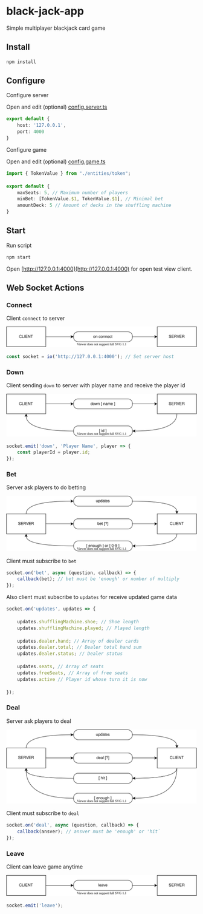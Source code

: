 # black-jack-app
Simple multiplayer blackjack card game

## Install
```sh
npm install
```

## Configure 

Configure server

Open and edit (optional) [config.server.ts](src/config.server.ts)

```typescript
export default {
    host: '127.0.0.1',
    port: 4000
}
```

Configure game

Open and edit (optional) [config.game.ts](src/config.game.ts)

```typescript
import { TokenValue } from "./entities/token";

export default {
    maxSeats: 5, // Maximum number of players 
    minBet: [TokenValue.$1, TokenValue.$1], // Minimal bet
    amountDeck: 5 // Amount of decks in the shuffling machine
}
```

## Start

Run script

```sh
npm start
```

Open [http://127.0.0.1:4000](http://127.0.0.1:4000) for open test view client.

## Web Socket Actions

### Connect
Client `connect` to server

![connect](readme/connect.svg)

```javascript
const socket = io('http://127.0.0.1:4000'); // Set server host
```

### Down
Client sending `down` to server with player name and receive the player id

![down](readme/down.svg)

```javascript
socket.emit('down', 'Player Name', player => {
    const playerId = player.id;
});
```

### Bet
Server ask players to do betting

![betting](readme/betting.svg)

Client must subscribe to `bet`

```javascript
socket.on('bet', async (question, callback) => {
    callback(bet); // bet must be 'enough' or number of multiply
});
```

Also client must subscribe to `updates` for receive updated game data

```javascript
socket.on('updates', updates => {

    updates.shufflingMachine.shoe; // Shoe length
    updates.shufflingMachine.played; // Played length

    updates.dealer.hand; // Array of dealer cards
    updates.dealer.total; // Dealer total hand sum
    updates.dealer.status; // Dealer status

    updates.seats, // Array of seats
    updates.freeSeats, // Array of free seats
    updates.active // Player id whose turn it is now

});
```


### Deal
Server ask players to deal

![deal](readme/deal.svg)

Client must subscribe to `deal`

```javascript
socket.on('deal', async (question, callback) => {
    callback(ansver); // ansver must be 'enough' or 'hit`
});
```

### Leave
Client can leave game anytime 

![leave](readme/leave.svg)

```javascript
socket.emit('leave');
```